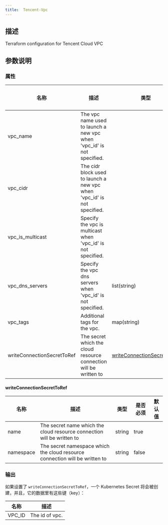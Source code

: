 ```yaml
---
title:  Tencent-Vpc
---
```


## 描述

Terraform configuration for Tencent Cloud VPC

## 参数说明


### 属性

 名称 | 描述 | 类型 | 是否必须 | 默认值 
 ------------ | ------------- | ------------- | ------------- | ------------- 
 vpc_name | The vpc name used to launch a new vpc when 'vpc_id' is not specified. |  | false |  
 vpc_cidr | The cidr block used to launch a new vpc when 'vpc_id' is not specified. |  | false |  
 vpc_is_multicast | Specify the vpc is multicast when 'vpc_id' is not specified. |  | false |  
 vpc_dns_servers | Specify the vpc dns servers when 'vpc_id' is not specified. | list(string) | false |  
 vpc_tags | Additional tags for the vpc. | map(string) | false |  
 writeConnectionSecretToRef | The secret which the cloud resource connection will be written to | [writeConnectionSecretToRef](#writeConnectionSecretToRef) | false |  


#### writeConnectionSecretToRef

 名称 | 描述 | 类型 | 是否必须 | 默认值 
 ------------ | ------------- | ------------- | ------------- | ------------- 
 name | The secret name which the cloud resource connection will be written to | string | true |  
 namespace | The secret namespace which the cloud resource connection will be written to | string | false |  


### 输出

如果设置了 `writeConnectionSecretToRef`，一个 Kubernetes Secret 将会被创建，并且，它的数据里有这些键（key）：

 名称 | 描述 
 ------------ | ------------- 
 VPC_ID | The id of vpc.

